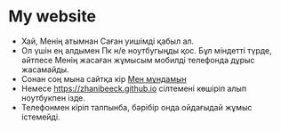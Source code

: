 # My website
- Хай, Менің атымнан Саған уишімді қабыл ал. 
- Ол үшін ең алдымен Пк н/е ноутбугыңды қос. Бұл міндетті түрде, әйтпесе Менің жасаған жұмысым мобилді телефонда дұрыс жасамайды.
- Сонан соң мына сайтқа кір [Мен мұндамын](https://zhanibeeck.github.io)
- Немесе https://zhanibeeck.github.io сілтемені көшіріп алып ноутбукпен ізде. 
- Телефонмен кіріп талпынба, бәрібір онда ойдағыдай жұмыс істемейді. 
